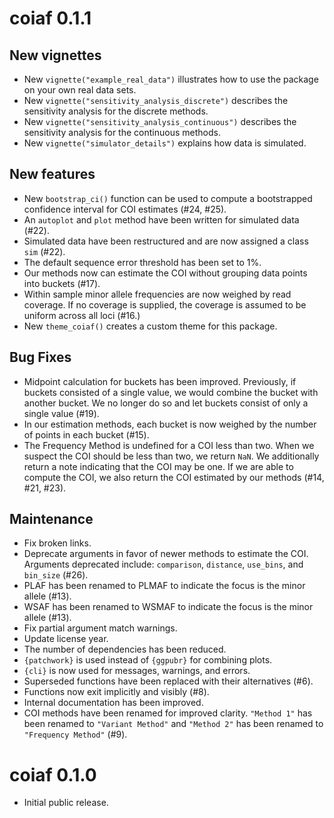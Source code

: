 # coiaf 0.1.1

## New vignettes

- New `vignette("example_real_data")` illustrates how to use the package on your
  own real data sets.
- New `vignette("sensitivity_analysis_discrete")` describes the sensitivity
  analysis for the discrete methods.
- New `vignette("sensitivity_analysis_continuous")` describes the sensitivity
  analysis for the continuous methods.
- New `vignette("simulator_details")` explains how data is simulated.

## New features

- New `bootstrap_ci()` function can be used to compute a bootstrapped confidence
  interval for COI estimates (#24, #25).
- An `autoplot` and `plot` method have been written for simulated data (#22).
- Simulated data have been restructured and are now assigned a class `sim`
  (#22).
- The default sequence error threshold has been set to 1%.
- Our methods now can estimate the COI without grouping data points into
  buckets (#17).
- Within sample minor allele frequencies are now weighed by read coverage. If no
  coverage is supplied, the coverage is assumed to be uniform across all loci
  (#16.)
- New `theme_coiaf()` creates a custom theme for this package.

## Bug Fixes

- Midpoint calculation for buckets has been improved. Previously, if buckets
  consisted of a single value, we would combine the bucket with another bucket.
  We no longer do so and let buckets consist of only a single value (#19).
- In our estimation methods, each bucket is now weighed by the number of points
  in each bucket (#15).
- The Frequency Method is undefined for a COI less than two. When we suspect the
  COI should be less than two, we return `NaN`. We additionally return a note
  indicating that the COI may be one. If we are able to compute the COI, we also
  return the COI estimated by our methods (#14, #21, #23).

## Maintenance

- Fix broken links.
- Deprecate arguments in favor of newer methods to estimate the COI.
  Arguments deprecated include: `comparison`, `distance`, `use_bins`, and
  `bin_size` (#26).
- PLAF has been renamed to PLMAF to indicate the focus is the minor allele
  (#13).
- WSAF has been renamed to WSMAF to indicate the focus is the minor allele
  (#13).
- Fix partial argument match warnings.
- Update license year.
- The number of dependencies has been reduced.
- `{patchwork}` is used instead of `{ggpubr}` for combining plots.
- `{cli}` is now used for messages, warnings, and errors.
- Superseded functions have been replaced with their alternatives (#6).
- Functions now exit implicitly and visibly (#8).
- Internal documentation has been improved.
- COI methods have been renamed for improved clarity. `"Method 1"` has been
  renamed to `"Variant Method"` and `"Method 2"` has been renamed to
  `"Frequency Method"` (#9).

# coiaf 0.1.0

- Initial public release.
